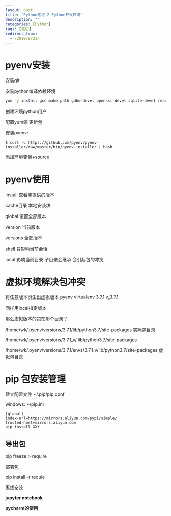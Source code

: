 ```yaml
---
layout: post
title: "Python笔记-2-Python开发环境"
description: ""
categories: [Python]
tags: [笔记]
redirect_from:
  - /2019/9/21/
---
```


# pyenv安装
安装git

安装python编译依赖环境

```bash
yum -y install gcc make path gdbm-devel openssl-devel sqlite-devel readline-devel zlib-devel bzip2-devel libffi-devel
```

创建环境python用户

配置yum源 更新包

安装pyenv:
```
$ curl -L https://github.com/pyenv/pyenv-installer/raw/master/bin/pyenv-installer | bash
```
添加环境变量+source

# pyenv使用
install 查看能提供的版本

cache目录 本地安装块

global 设置全部版本

version 当前版本

versions 全部版本

shell 只影响当前会话

local 影响当前目录 子目录会继承 会引起包的冲突

# 虚拟环境解决包冲突
将任意版本衍生出虚拟版本 pyenv virtualenv 3.7.1 v_3.7.1

同样用local指定版本

那么虚拟版本的包在那个目录？

/home/wk/.pyenv/versions/3.7.1/lib/python3.7/site-packages 实际包目录

/home/wk/.pyenv/versions/3.7.1_v/           lib/python3.7/site-packages 

/home/wk/.pyenv/versions/3.7.1/envs/3.7.1_v/lib/python3.7/site-packages 虚拟包目录

# pip 包安装管理 
建立配置文件 ~/.pip/pip.conf

windows: ~/pip.ini
```
[global]
index-url=https://mirrors.aliyun.com/pypi/simple/
trusted-host=mirrors.aliyun.com
pip install XXX
```

## 导出包
pip freeze > require

部署包

pip install -r requie

离线安装


**jupyter notebook**

**pycharm的使用**
